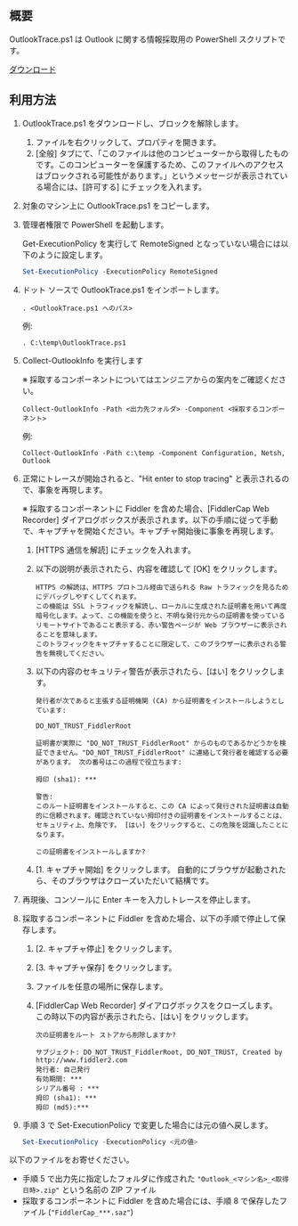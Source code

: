 ## 概要
OutlookTrace.ps1 は Outlook に関する情報採取用の PowerShell スクリプトです。

[ダウンロード](https://github.com/jpmessaging/OutlookTrace/releases/download/v2019-12-13/OutlookTrace.ps1)

## 利用方法
1. OutlookTrace.ps1 をダウンロードし、ブロックを解除します。

    1. ファイルを右クリックして、プロパティを開きます。  
    2. [全般] タブにて、「このファイルは他のコンピューターから取得したものです。このコンピューターを保護するため、このファイルへのアクセスはブロックされる可能性があります。」というメッセージが表示されている場合には、[許可する] にチェックを入れます。  

2. 対象のマシン上に OutlookTrace.ps1 をコピーします。
3. 管理者権限で PowerShell を起動します。

   Get-ExecutionPolicy を実行して RemoteSigned となっていない場合には以下のように設定します。

    ```PowerShell
    Set-ExecutionPolicy -ExecutionPolicy RemoteSigned
    ```
       
4. ドット ソースで OutlookTrace.ps1 をインポートします。

    ```
    . <OutlookTrace.ps1 へのパス>
    ```

    例: 
    ```
    . C:\temp\OutlookTrace.ps1
    ```

5. Collect-OutlookInfo を実行します  

    ※ 採取するコンポーネントについてはエンジニアからの案内をご確認ください。

    ```
    Collect-OutlookInfo -Path <出力先フォルダ> -Component <採取するコンポーネント>
    ```

    例:
    ```
    Collect-OutlookInfo -Path c:\temp -Component Configuration, Netsh, Outlook
    ```

6. 正常にトレースが開始されると、"Hit enter to stop tracing" と表示されるので、事象を再現します。
   
    ※ 採取するコンポーネントに Fiddler を含めた場合、[FiddlerCap Web Recorder] ダイアログボックスが表示されます。以下の手順に従って手動で、キャプチャを開始ください。キャプチャ開始後に事象を再現します。

    1. [HTTPS 通信を解読] にチェックを入れます。
    2. 以下の説明が表示されたら、内容を確認して [OK] をクリックします。

        ```
        HTTPS の解読は、HTTPS プロトコル経由で送られる Raw トラフィックを見るためにデバッグしやすくしてくれます。
        この機能は SSL トラフィックを解読し、ローカルに生成された証明書を用いて再度暗号化します。よって、この機能を使うと、不明な発行元からの証明書を使っているリモートサイトであること表示する、赤い警告ページが Web ブラウザーに表示されることを意味します。
        このトラフィックをキャプチャすることに限定して、このブラウザーに表示される警告を無視してください。
        ```

    3. 以下の内容のセキュリティ警告が表示されたら、[はい] をクリックします。

        ```
        発行者が次であると主張する証明機関 (CA) から証明書をインストールしようとしています:

        DO_NOT_TRUST_FiddlerRoot

        証明書が実際に "DO_NOT_TRUST_FiddlerRoot" からのものであるかどうかを検証できません。"DO_NOT_TRUST_FiddlerRoot" に連絡して発行者を確認する必要があります。 次の番号はこの過程で役立ちます:

        拇印 (sha1): ***

        警告:
        このルート証明書をインストールすると、この CA によって発行された証明書は自動的に信頼されます。確認されていない拇印付きの証明書をインストールすることは、セキュリティ上、危険です。 [はい] をクリックすると、この危険を認識したことになります。

        この証明書をインストールしますか?
        ```

    4. [1. キャプチャ開始] をクリックします。
        自動的にブラウザが起動されたら、そのブラウザはクローズいただいて結構です。

7. 再現後、コンソールに Enter キーを入力しトレースを停止します。
8. 採取するコンポーネントに Fiddler を含めた場合、以下の手順で停止して保存します。

    1. [2. キャプチャ停止] をクリックします。
    2. [3. キャプチャ保存] をクリックします。
    3. ファイルを任意の場所に保存します。
    4. [FiddlerCap Web Recorder] ダイアログボックスをクローズします。  
        この時以下の内容が表示されたら、[はい] をクリックします。

        ```
        次の証明書をルート ストアから削除しますか?

        サブジェクト: DO_NOT_TRUST_FiddlerRoot, DO_NOT_TRUST, Created by http://www.fiddler2.com
        発行者: 自己発行
        有効期間: ***
        シリアル番号 : ***
        拇印 (sha1): ***
        拇印 (md5):***
        ```

9. 手順 3 で Set-ExecutionPolicy で変更した場合には元の値へ戻します。

    ```PowerShell
    Set-ExecutionPolicy -ExecutionPolicy <元の値>
    ```
    
以下のファイルをお寄せください。

- 手順 5 で出力先に指定したフォルダに作成された `"Outlook_<マシン名>_<取得日時>.zip"` という名前の ZIP ファイル
- 採取するコンポーネントに Fiddler を含めた場合には、手順 8 で保存したファイル (`"FiddlerCap_***.saz"`) 

